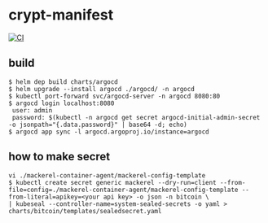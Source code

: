 # crypt-manifest

[![CI](https://github.com/dekokun/crypt-manifest/actions/workflows/ci.yaml/badge.svg)](https://github.com/dekokun/crypt-manifest/actions/workflows/ci.yaml)

## build

```
$ helm dep build charts/argocd
$ helm upgrade --install argocd ./argocd/ -n argocd
$ kubectl port-forward svc/argocd-server -n argocd 8080:80
$ argocd login localhost:8080
 user: admin
 password: $(kubectl -n argocd get secret argocd-initial-admin-secret -o jsonpath="{.data.password}" | base64 -d; echo)
$ argocd app sync -l argocd.argoproj.io/instance=argocd
```

## how to make secret

```
vi ./mackerel-container-agent/mackerel-config-template
$ kubectl create secret generic mackerel --dry-run=client --from-file=config=./mackerel-container-agent/mackerel-config-template --from-literal=apikey=<your api key> -o json -n bitcoin \
| kubeseal --controller-name=system-sealed-secrets -o yaml > charts/bitcoin/templates/sealedsecret.yaml
```
